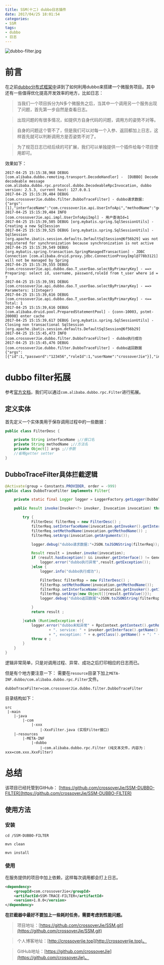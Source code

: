 ```yaml
---
title: SSM(十二) dubbo日志插件
date: 2017/04/25 18:01:54       
categories: 
- SSM
tags: 
- dubbo
- 日志
---
```



![dubbo-filter.jpg](https://ooo.0o0.ooo/2017/04/25/58ff0b1b40d27.jpg)

# 前言
在之前[dubbo分布式框架中](http://crossoverjie.top/2017/04/07/SSM11/)讲到了如何利用dubbo来搭建一个微服务项目。其中还有一些值得优化提高开发效率的地方，比如日志：
> 当我们一个项目拆分为N多个微服务之后，当其中一个调用另一个服务出现了问题，首先第一步自然是查看日志。 

> 出现问题的有很多情况，如提供方自身代码的问题，调用方的姿势不对等。

> 自身的问题这个管不了，但是我们可以对每一个入参、返回都加上日志，这样首先就可以判断调用方是否姿势不对了。

> 为了规范日志已经后续的可扩展，我们可以单独提供一个插件给每个项目使用即可。

效果如下：

```properties
2017-04-25 15:15:38,968 DEBUG [com.alibaba.dubbo.remoting.transport.DecodeHandler] -  [DUBBO] Decode decodeable message com.alibaba.dubbo.rpc.protocol.dubbo.DecodeableRpcInvocation, dubbo version: 2.5.3, current host: 127.0.0.1
2017-04-25 15:15:39,484 DEBUG [com.crossoverJie.dubbo.filter.DubboTraceFilter] - dubbo请求数据:{"args":[1],"interfaceName":"com.crossoverJie.api.UserInfoApi","methodName":"getUserInfo"}
2017-04-25 15:15:39,484 INFO [com.crossoverJie.api.impl.UserInfoApiImpl] - 用户查询Id=1
2017-04-25 15:15:39,505 DEBUG [org.mybatis.spring.SqlSessionUtils] - Creating a new SqlSession
2017-04-25 15:15:39,525 DEBUG [org.mybatis.spring.SqlSessionUtils] - SqlSession [org.apache.ibatis.session.defaults.DefaultSqlSession@6f56b29] was not registered for synchronization because synchronization is not active
2017-04-25 15:15:39,549 DEBUG [org.mybatis.spring.transaction.SpringManagedTransaction] - JDBC Connection [com.alibaba.druid.proxy.jdbc.ConnectionProxyImpl@778b3121] will not be managed by Spring
2017-04-25 15:15:39,555 DEBUG [com.crossoverJie.api.dubbo.dao.T_userDao.selectByPrimaryKey] - ==>  Preparing: select id, username, password,roleId from t_user where id = ? 
2017-04-25 15:15:39,591 DEBUG [com.crossoverJie.api.dubbo.dao.T_userDao.selectByPrimaryKey] - ==> Parameters: 1(Integer)
2017-04-25 15:15:39,616 DEBUG [com.crossoverJie.api.dubbo.dao.T_userDao.selectByPrimaryKey] - <==      Total: 1
2017-04-25 15:15:39,616 DEBUG [com.alibaba.druid.pool.PreparedStatementPool] - {conn-10003, pstmt-20000} enter cache
2017-04-25 15:15:39,617 DEBUG [org.mybatis.spring.SqlSessionUtils] - Closing non transactional SqlSession [org.apache.ibatis.session.defaults.DefaultSqlSession@6f56b29]
2017-04-25 15:15:45,473 INFO [com.crossoverJie.dubbo.filter.DubboTraceFilter] - dubbo执行成功
2017-04-25 15:15:45,476 DEBUG [com.crossoverJie.dubbo.filter.DubboTraceFilter] - dubbo返回数据{"args":[{"id":1,"password":"123456","roleId":1,"userName":"crossoverJie"}],"interfaceName":"com.crossoverJie.api.UserInfoApi","methodName":"getUserInfo"}
```

<!--more-->

# dubbo filter拓展
参考[官方文档](http://dubbo.io/Developer+Guide-zh.htm#DeveloperGuide-zh-%E8%B0%83%E7%94%A8%E6%8B%A6%E6%88%AA%E6%89%A9%E5%B1%95)，我们可以通过```com.alibaba.dubbo.rpc.Filter```进行拓展。

## 定义实体
首先定义一个实体类用于保存调用过程中的一些数据：
```java
public class FilterDesc {

    private String interfaceName ;//接口名
    private String methodName ;//方法名
    private Object[] args ;//参数
    //省略getter setter
}

```

## DubboTraceFilter具体拦截逻辑
```java
@Activate(group = Constants.PROVIDER, order = -999)
public class DubboTraceFilter implements Filter{

    private static final Logger logger = LoggerFactory.getLogger(DubboTraceFilter.class);

    public Result invoke(Invoker<?> invoker, Invocation invocation) throws RpcException {

        try {
            FilterDesc filterReq = new FilterDesc() ;
            filterReq.setInterfaceName(invocation.getInvoker().getInterface().getName());
            filterReq.setMethodName(invocation.getMethodName()) ;
            filterReq.setArgs(invocation.getArguments());

            logger.debug("dubbo请求数据:"+JSON.toJSONString(filterReq));

            Result result = invoker.invoke(invocation);
            if (result.hasException() && invoker.getInterface() != GenericService.class){
                logger.error("dubbo执行异常",result.getException());
            }else {
                logger.info("dubbo执行成功");

                FilterDesc filterRsp = new FilterDesc() ;
                filterRsp.setMethodName(invocation.getMethodName());
                filterRsp.setInterfaceName(invocation.getInvoker().getInterface().getName());
                filterRsp.setArgs(new Object[]{result.getValue()});
                logger.debug("dubbo返回数据"+JSON.toJSONString(filterRsp));

            }
            return result ;

        }catch (RuntimeException e){
            logger.error("dubbo未知异常" + RpcContext.getContext().getRemoteHost()
                    + ". service: " + invoker.getInterface().getName() + ", method: " + invocation.getMethodName()
                    + ", exception: " + e.getClass().getName() + ": " + e.getMessage(), e);
            throw e ;
        }
    }
}
```
逻辑非常简单，只是对调用过程、异常、成功之后打印相应的日志而已。

但是有个地方要注意一下：
需要在`resource`目录下加上`META-INF.dubbo/com.alibaba.dubbo.rpc.Filter`文件。
```
dubboTraceFilter=com.crossoverJie.dubbo.filter.DubboTraceFilter
```
目录结构如下：
```
src
 |-main
    |-java
        |-com
            |-xxx
                |-XxxFilter.java (实现Filter接口)
    |-resources
        |-META-INF
            |-dubbo
                |-com.alibaba.dubbo.rpc.Filter (纯文本文件，内容为：xxx=com.xxx.XxxFilter)
```



# 总结

该项目已经托管到GitHub：
[https://github.com/crossoverJie/SSM-DUBBO-FILTER](https://github.com/crossoverJie/SSM-DUBBO-FILTER)

## 使用方法

### 安装

```
cd /SSM-DUBBO-FILTER
```

```
mvn clean
```

```
mvn install
```

### 使用

在服务提供的项目中加上依赖，这样每次调用都会打上日志。
```xml
<dependency>
    <groupId>com.crossoverJie</groupId>
    <artifactId>SSM-TRACE-FILTER</artifactId>
    <version>1.0.0</version>
</dependency>
```

**在拦截器中最好不要加上一些耗时任务，需要考虑到性能问题。**


> 项目地址：[https://github.com/crossoverJie/SSM.git](https://github.com/crossoverJie/SSM.git)

> 个人博客地址：[http://crossoverjie.top](http://crossoverjie.top)。

> GitHub地址：[https://github.com/crossoverJie](https://github.com/crossoverJie)。





